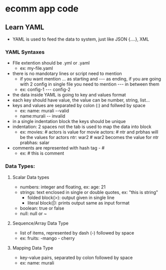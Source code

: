 # ecomm app code

## Learn YAML

- YAML is used to feed the data to system, just like JSON {....}, XML

### YAML Syntaxes

- FIle extention should be .yml or .yaml
    - ex: my-file.yaml
- there is no mandotary lines or script need to mention
    - if you want mention ... as starting and --- as ending, if you are going with 2 config in single file you need to mention --- in between them
    - ex: config-1
          ---
          config-2
- the data inside YAML is going to key and values format
- each key should have value, the value can be number, string, list...
- keys and values are separated by colon (:) and follwed by space
    - ex: name: murali --valid
    - name:murali  -- invalid
- in a single indentation block the keys should be unique
- indentation: 2 spaces not the tab is used to map the data into block
    - ex: movies:     # actors is value for movie
            actors:   # ntr and prbhas will be the values for actors
              ntr: war2  # war2 becomes the value for ntr
              prabhas: salar
- comments are represented with hash tag - #        
    - ex: # this is comment      

### Data Types:
1. Scalar Data types
    - numbers: integer and floating, ex: age: 21
    - strings: text enclosed in single or double quotes, ex: "this is string"
        - folded block(>):  output given in single line
        - literal block(|): prints output same as input format
    - boolean: true or false
    - null: null or ~
2. Sequence/Array Data Type
    - list of items, represented by dash (-) followed by space
    - ex: fruits:
            -mango
            - cherry
            
3. Mapping Data Type
    - key-value pairs, separated by colon followed by space
    - ex: name: murali